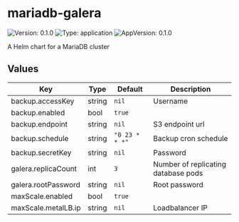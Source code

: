 # mariadb-galera

![Version: 0.1.0](https://img.shields.io/badge/Version-0.1.0-informational?style=flat-square) ![Type: application](https://img.shields.io/badge/Type-application-informational?style=flat-square) ![AppVersion: 0.1.0](https://img.shields.io/badge/AppVersion-0.1.0-informational?style=flat-square)

A Helm chart for a MariaDB cluster

## Values

| Key | Type | Default | Description |
|-----|------|---------|-------------|
| backup.accessKey | string | `nil` | Username |
| backup.enabled | bool | `true` |  |
| backup.endpoint | string | `nil` | S3 endpoint url |
| backup.schedule | string | `"0 23 * * *"` | Backup cron schedule |
| backup.secretKey | string | `nil` | Password |
| galera.replicaCount | int | `3` | Number of replicating database pods |
| galera.rootPassword | string | `nil` | Root password |
| maxScale.enabled | bool | `true` |  |
| maxScale.metalLB.ip | string | `nil` | Loadbalancer IP |
